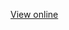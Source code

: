 [View online](https://nbviewer.jupyter.org/github/rd1019/quant-interview-tips/blob/master/test/test_notebook2.ipynb)
